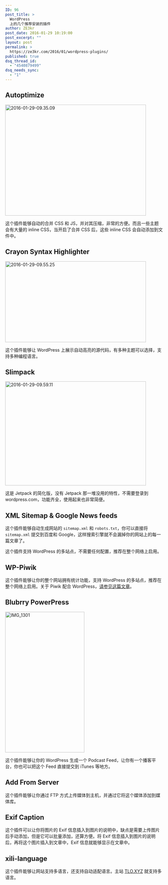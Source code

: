 ```yaml
---
ID: 96
post_title: >
  WordPress
  上的几个推荐安装的插件
author: ZE3kr
post_date: 2016-01-29 10:19:00
post_excerpt: ""
layout: post
permalink: >
  https://ze3kr.com/2016/01/wordpress-plugins/
published: true
dsq_thread_id:
  - "4540879499"
dsq_needs_sync:
  - "1"
---
```

<h2>Autoptimize</h2>

<p><a href="https://media.landcement.com/sites/2/20160201140304/2016-01-29-09.35.09.png" rel="attachment wp-att-1029"><img src="https://media.landcement.com/sites/2/20160201140304/2016-01-29-09.35.09-450x355.png" alt="2016-01-29-09.35.09" width="450" height="355" class="aligncenter size-medium wp-image-1029" /></a></p>

<p>这个插件能够自动的合并 CSS 和 JS，并对其压缩，非常<!--more-->的方便。而且一些主题会有大量的 inline CSS，当开启了合并 CSS 后，这些 inline CSS 会自动添加到文件中。</p>

<h2>Crayon Syntax Highlighter</h2>

<a href="https://media.landcement.com/sites/2/20160201140310/2016-01-29-09.55.25.png" rel="attachment wp-att-1030"><img src="https://media.landcement.com/sites/2/20160201140310/2016-01-29-09.55.25-450x259.png" alt="2016-01-29-09.55.25" width="450" height="259" class="aligncenter size-medium wp-image-1030" /></a>

<p>这个插件能够让 WordPress 上展示自动高亮的源代码，有多种主题可以选择，支持多种编程语言。</p>

<h2>Slimpack</h2>

<p><a href="https://media.landcement.com/sites/2/20160201140314/2016-01-29-09.59.11.png" rel="attachment wp-att-1031"><img src="https://media.landcement.com/sites/2/20160201140314/2016-01-29-09.59.11-450x333.png" alt="2016-01-29-09.59.11" width="450" height="333" class="aligncenter size-medium wp-image-1031" /></a></p>

<p>这是 Jetpack 的简化版，没有 Jetpack 那一堆没用的特性，不需要登录到 wordpress.com，功能齐全，使用起来也非常简便。</p>

<h2>XML Sitemap &amp; Google News feeds</h2>

<p>这个插件能够自动生成网站的 <code>sitemap.xml</code> 和 <code>robots.txt</code>，你可以直接将 <code>sitemap.xml</code> 提交到百度和 Google，这样搜索引擎就不会漏掉你的网站上的每一篇文章了。</p>

<p>这个插件支持 WordPress 的多站点，不需要任何配置，推荐在整个网络上启用。</p>

<h2>WP-Piwik</h2>

<p>这个插件能够让你的整个网站拥有统计功能，支持 WordPress 的多站点，推荐在整个网络上启用。关于 Piwik 配合 WordPress，<a href="https://ze3kr.com/2016/01/piwik-wordpress/">请参见这篇文章</a>。</p>

<h2>Blubrry PowerPress</h2>

<p><a href="https://media.landcement.com/sites/2/20160201140316/IMG_1301.png" rel="attachment wp-att-1032"><img src="https://media.landcement.com/sites/2/20160201140316/IMG_1301-253x450.png" alt="IMG_1301" width="253" height="450" class="aligncenter size-medium wp-image-1032" /></a></p>

<p>这个插件能够让你的 WordPress 生成一个 Podcast Feed，让你有一个播客平台，你也可以把这个 Feed 直接提交到 iTunes 等地方。</p>

<h2>Add From Server</h2>

<p>这个插件能够让你通过 FTP 方式上传媒体到主机，并通过它将这个媒体添加到媒体库。</p>

<h2>Exif Caption</h2>

<p>这个插件可以让你将图片的 Exif 信息插入到图片的说明中，缺点是需要上传图片后手动添加，但是它可以批量添加，还算方便。将 Exif 信息插入到图片的说明后，再将这个图片插入到文章中，Exif 信息就能够显示在文章中。</p>

<h2>xili-language</h2>

<p>这个插件能够让网站支持多语言，还支持自动适配语言。主站 <a href="https://tlo.xyz/" target="_blank">TLO.XYZ</a> 就支持多语言。</p>
